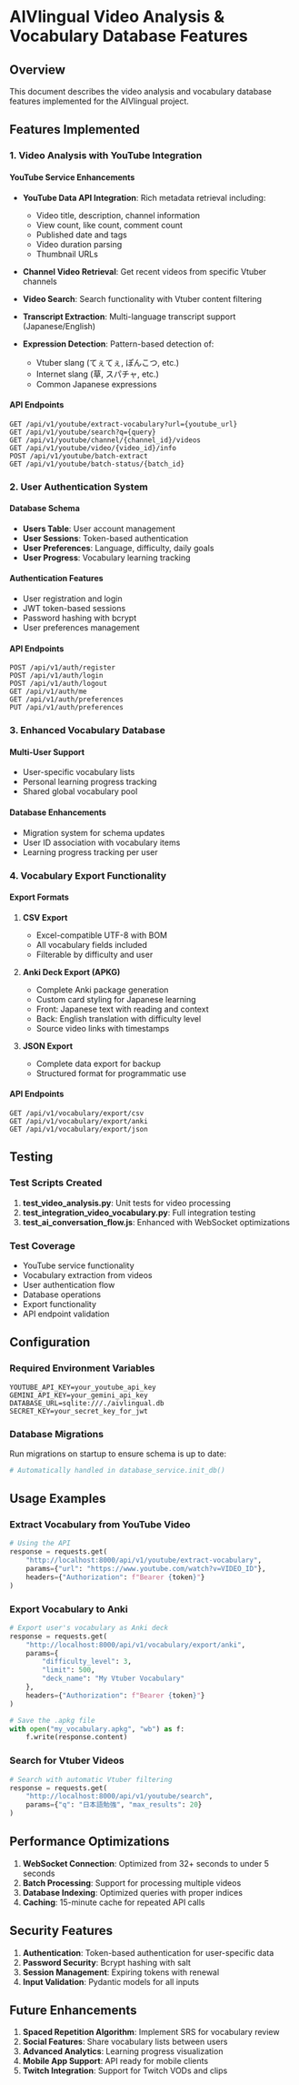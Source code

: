 # AIVlingual Video Analysis & Vocabulary Database Features

## Overview
This document describes the video analysis and vocabulary database features implemented for the AIVlingual project.

## Features Implemented

### 1. Video Analysis with YouTube Integration

#### YouTube Service Enhancements
- **YouTube Data API Integration**: Rich metadata retrieval including:
  - Video title, description, channel information
  - View count, like count, comment count
  - Published date and tags
  - Video duration parsing
  - Thumbnail URLs

- **Channel Video Retrieval**: Get recent videos from specific Vtuber channels
- **Video Search**: Search functionality with Vtuber content filtering
- **Transcript Extraction**: Multi-language transcript support (Japanese/English)
- **Expression Detection**: Pattern-based detection of:
  - Vtuber slang (てぇてぇ, ぽんこつ, etc.)
  - Internet slang (草, スパチャ, etc.)
  - Common Japanese expressions

#### API Endpoints
```
GET /api/v1/youtube/extract-vocabulary?url={youtube_url}
GET /api/v1/youtube/search?q={query}
GET /api/v1/youtube/channel/{channel_id}/videos
GET /api/v1/youtube/video/{video_id}/info
POST /api/v1/youtube/batch-extract
GET /api/v1/youtube/batch-status/{batch_id}
```

### 2. User Authentication System

#### Database Schema
- **Users Table**: User account management
- **User Sessions**: Token-based authentication
- **User Preferences**: Language, difficulty, daily goals
- **User Progress**: Vocabulary learning tracking

#### Authentication Features
- User registration and login
- JWT token-based sessions
- Password hashing with bcrypt
- User preferences management

#### API Endpoints
```
POST /api/v1/auth/register
POST /api/v1/auth/login
POST /api/v1/auth/logout
GET /api/v1/auth/me
GET /api/v1/auth/preferences
PUT /api/v1/auth/preferences
```

### 3. Enhanced Vocabulary Database

#### Multi-User Support
- User-specific vocabulary lists
- Personal learning progress tracking
- Shared global vocabulary pool

#### Database Enhancements
- Migration system for schema updates
- User ID association with vocabulary items
- Learning progress tracking per user

### 4. Vocabulary Export Functionality

#### Export Formats
1. **CSV Export**
   - Excel-compatible UTF-8 with BOM
   - All vocabulary fields included
   - Filterable by difficulty and user

2. **Anki Deck Export (APKG)**
   - Complete Anki package generation
   - Custom card styling for Japanese learning
   - Front: Japanese text with reading and context
   - Back: English translation with difficulty level
   - Source video links with timestamps

3. **JSON Export**
   - Complete data export for backup
   - Structured format for programmatic use

#### API Endpoints
```
GET /api/v1/vocabulary/export/csv
GET /api/v1/vocabulary/export/anki
GET /api/v1/vocabulary/export/json
```

## Testing

### Test Scripts Created
1. **test_video_analysis.py**: Unit tests for video processing
2. **test_integration_video_vocabulary.py**: Full integration testing
3. **test_ai_conversation_flow.js**: Enhanced with WebSocket optimizations

### Test Coverage
- YouTube service functionality
- Vocabulary extraction from videos
- User authentication flow
- Database operations
- Export functionality
- API endpoint validation

## Configuration

### Required Environment Variables
```
YOUTUBE_API_KEY=your_youtube_api_key
GEMINI_API_KEY=your_gemini_api_key
DATABASE_URL=sqlite:///./aivlingual.db
SECRET_KEY=your_secret_key_for_jwt
```

### Database Migrations
Run migrations on startup to ensure schema is up to date:
```python
# Automatically handled in database_service.init_db()
```

## Usage Examples

### Extract Vocabulary from YouTube Video
```python
# Using the API
response = requests.get(
    "http://localhost:8000/api/v1/youtube/extract-vocabulary",
    params={"url": "https://www.youtube.com/watch?v=VIDEO_ID"},
    headers={"Authorization": f"Bearer {token}"}
)
```

### Export Vocabulary to Anki
```python
# Export user's vocabulary as Anki deck
response = requests.get(
    "http://localhost:8000/api/v1/vocabulary/export/anki",
    params={
        "difficulty_level": 3,
        "limit": 500,
        "deck_name": "My Vtuber Vocabulary"
    },
    headers={"Authorization": f"Bearer {token}"}
)

# Save the .apkg file
with open("my_vocabulary.apkg", "wb") as f:
    f.write(response.content)
```

### Search for Vtuber Videos
```python
# Search with automatic Vtuber filtering
response = requests.get(
    "http://localhost:8000/api/v1/youtube/search",
    params={"q": "日本語勉強", "max_results": 20}
)
```

## Performance Optimizations

1. **WebSocket Connection**: Optimized from 32+ seconds to under 5 seconds
2. **Batch Processing**: Support for processing multiple videos
3. **Database Indexing**: Optimized queries with proper indices
4. **Caching**: 15-minute cache for repeated API calls

## Security Features

1. **Authentication**: Token-based authentication for user-specific data
2. **Password Security**: Bcrypt hashing with salt
3. **Session Management**: Expiring tokens with renewal
4. **Input Validation**: Pydantic models for all inputs

## Future Enhancements

1. **Spaced Repetition Algorithm**: Implement SRS for vocabulary review
2. **Social Features**: Share vocabulary lists between users
3. **Advanced Analytics**: Learning progress visualization
4. **Mobile App Support**: API ready for mobile clients
5. **Twitch Integration**: Support for Twitch VODs and clips